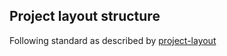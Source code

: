 ## Project layout structure
Following standard as described by [project-layout](https://github.com/golang-standards/project-layout)
